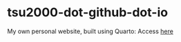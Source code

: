 # tsu2000-dot-github-dot-io

My own personal website, built using Quarto: Access [here](https://tsu2000.github.io)
